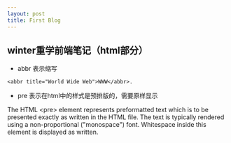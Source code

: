```yaml
---
layout: post
title: First Blog
---
```


## winter重学前端笔记（html部分）
* abbr 表示缩写
````
<abbr title="World Wide Web">WWW</abbr>.
````
* pre 表示在html中的样式是预排版的，需要原样显示

The HTML \<pre> element represents preformatted text which is to be presented exactly as written in the HTML file. The text is typically rendered using a non-proportional ("monospace") font. Whitespace inside this element is displayed as written.
